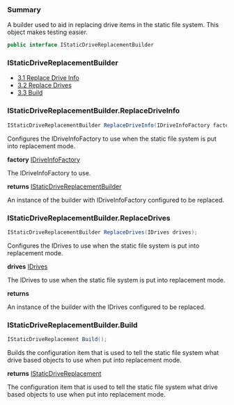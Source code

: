 ﻿<!--bl
(filemeta
    (title "Static Drive Replacement Builder"))
/bl-->

### Summary

A builder used to aid in replacing drive items in the static file system. This object makes testing easier.

```csharp
public interface IStaticDriveReplacementBuilder
```

### IStaticDriveReplacementBuilder

- [3.1 Replace Drive Info](#user-content-istaticdrivereplacementbuilderreplacedriveinfo)
- [3.2 Replace Drives](#user-content-istaticdrivereplacementbuilderreplacedrives)
- [3.3 Build](#user-content-istaticdrivereplacementbuilderbuild)

<!--
#user-content-istaticdrivereplacementbuilder
-->

### IStaticDriveReplacementBuilder.ReplaceDriveInfo

```csharp
IStaticDriveReplacementBuilder ReplaceDriveInfo(IDriveInfoFactory factory);
```

Configures the IDriveInfoFactory to use when the static file system is put into replacement mode.

**factory** [IDriveInfoFactory](./documentation/structures/primitives/DriveInfoFactory.md)

The IDriveInfoFactory to use.

**returns** [IStaticDriveReplacementBuilder](#user-content-istaticdrivereplacementbuilder)

An instance of the builder with IDriveInfoFactory configured to be replaced.

### IStaticDriveReplacementBuilder.ReplaceDrives

```csharp
IStaticDriveReplacementBuilder ReplaceDrives(IDrives drives);
```

Configures the IDrives to use when the static file system is put into replacement mode.

**drives** [IDrives](./documentation/structures/primitives/Drives.md)

The IDrives to use when the static file system is put into replacement mode.

**returns**

An instance of the builder with the IDrives configured to be replaced.

### IStaticDriveReplacementBuilder.Build

```csharp
IStaticDriveReplacement Build();
```

Builds the configuration item that is used to tell the static file system what drive based objects to use when put into replacement mode.

**returns** [IStaticDriveReplacement](#user-content-istaticdrivereplacement)

The configuration item that is used to tell the static file system what drive based objects to use when put into replacement mode.

